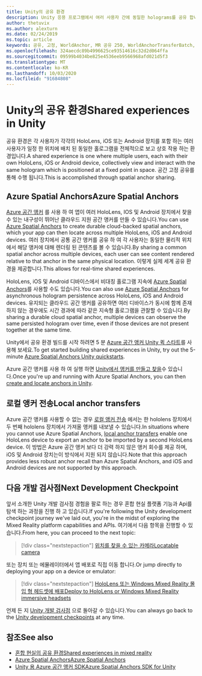 ```yaml
---
title: Unity의 공유 환경
description: Unity 응용 프로그램에서 여러 사용자 간에 동일한 holograms를 공유 합니다.
author: thetuvix
ms.author: alexturn
ms.date: 02/24/2019
ms.topic: article
keywords: 공유, 고정, WorldAnchor, MR 공유 250, WorldAnchorTransferBatch, SpatialPerception, Azure, Azure 공간 앵커,
ms.openlocfilehash: 324aecdc89b4996625ce93514616c32d2d064ffa
ms.sourcegitcommit: 09599b4034be825e4536eeb9566968afd021d5f3
ms.translationtype: MT
ms.contentlocale: ko-KR
ms.lasthandoff: 10/03/2020
ms.locfileid: "91684808"
---
```

# <a name="shared-experiences-in-unity"></a><span data-ttu-id="7f4af-104">Unity의 공유 환경</span><span class="sxs-lookup"><span data-stu-id="7f4af-104">Shared experiences in Unity</span></span>

<span data-ttu-id="7f4af-105">공유 환경은 각 사용자가 각각의 HoloLens, iOS 또는 Android 장치를 포함 하는 여러 사용자가 일정 한 위치에 배치 된 동일한 홀로그램을 전체적으로 보고 상호 작용 하는 환경입니다.</span><span class="sxs-lookup"><span data-stu-id="7f4af-105">A shared experience is one where multiple users, each with their own HoloLens, iOS or Android device, collectively view and interact with the same hologram which is positioned at a fixed point in space.</span></span> <span data-ttu-id="7f4af-106">공간 고정 공유를 통해 수행 됩니다.</span><span class="sxs-lookup"><span data-stu-id="7f4af-106">This is accomplished through spatial anchor sharing.</span></span>

## <a name="azure-spatial-anchors"></a><span data-ttu-id="7f4af-107">Azure Spatial Anchors</span><span class="sxs-lookup"><span data-stu-id="7f4af-107">Azure Spatial Anchors</span></span>

<span data-ttu-id="7f4af-108"><a href="https://docs.microsoft.com/azure/spatial-anchors/overview" target="_blank">Azure 공간 앵커</a> 를 사용 하 여 앱이 여러 HoloLens, IOS 및 Android 장치에서 찾을 수 있는 내구성이 뛰어난 클라우드 지원 공간 앵커를 만들 수 있습니다.</span><span class="sxs-lookup"><span data-stu-id="7f4af-108">You can use <a href="https://docs.microsoft.com/azure/spatial-anchors/overview" target="_blank">Azure Spatial Anchors</a> to create durable cloud-backed spatial anchors, which your app can then locate across multiple HoloLens, iOS and Android devices.</span></span>  <span data-ttu-id="7f4af-109">여러 장치에서 공통 공간 앵커를 공유 하 여 각 사용자는 동일한 물리적 위치에서 해당 앵커에 대해 렌더링 된 콘텐츠를 볼 수 있습니다.</span><span class="sxs-lookup"><span data-stu-id="7f4af-109">By sharing a common spatial anchor across multiple devices, each user can see content rendered relative to that anchor in the same physical location.</span></span>  <span data-ttu-id="7f4af-110">이렇게 실제 세계 공유 환경을 제공합니다.</span><span class="sxs-lookup"><span data-stu-id="7f4af-110">This allows for real-time shared experiences.</span></span>

<span data-ttu-id="7f4af-111">HoloLens, iOS 및 Android 디바이스에서 비대칭 홀로그램 지속에 <a href="https://docs.microsoft.com/azure/spatial-anchors/overview" target="_blank">Azure Spatial Anchors</a>를 사용할 수도 있습니다.</span><span class="sxs-lookup"><span data-stu-id="7f4af-111">You can also use <a href="https://docs.microsoft.com/azure/spatial-anchors/overview" target="_blank">Azure Spatial Anchors</a> for asynchronous hologram persistence across HoloLens, iOS and Android devices.</span></span>  <span data-ttu-id="7f4af-112">유지되는 클라우드 공간 앵커를 공유하면 여러 디바이스가 동시에 함께 존재하지 않는 경우에도 시간 경과에 따라 같은 지속형 홀로그램을 관찰할 수 있습니다.</span><span class="sxs-lookup"><span data-stu-id="7f4af-112">By sharing a durable cloud spatial anchor, multiple devices can observe the same persisted hologram over time, even if those devices are not present together at the same time.</span></span>

<span data-ttu-id="7f4af-113">Unity에서 공유 환경 빌드를 시작 하려면 5 분 <a href="https://docs.microsoft.com/azure/spatial-anchors/unity-overview" target="_blank">Azure 공간 앵커 Unity 퀵 스타트</a>를 사용해 보세요.</span><span class="sxs-lookup"><span data-stu-id="7f4af-113">To get started building shared experiences in Unity, try out the 5-minute <a href="https://docs.microsoft.com/azure/spatial-anchors/unity-overview" target="_blank">Azure Spatial Anchors Unity quickstarts</a>.</span></span>

<span data-ttu-id="7f4af-114">Azure 공간 앵커를 사용 하 여 실행 하면 <a href="https://docs.microsoft.com/azure/spatial-anchors/concepts/create-locate-anchors-unity" target="_blank">Unity에서 앵커를 만들고 찾을</a>수 있습니다.</span><span class="sxs-lookup"><span data-stu-id="7f4af-114">Once you're up and running with Azure Spatial Anchors, you can then <a href="https://docs.microsoft.com/azure/spatial-anchors/concepts/create-locate-anchors-unity" target="_blank">create and locate anchors in Unity</a>.</span></span>

## <a name="local-anchor-transfers"></a><span data-ttu-id="7f4af-115">로컬 앵커 전송</span><span class="sxs-lookup"><span data-stu-id="7f4af-115">Local anchor transfers</span></span>

<span data-ttu-id="7f4af-116">Azure 공간 앵커를 사용할 수 없는 경우 [로컬 앵커 전송](../../out-of-scope/local-anchor-transfers-in-unity.md) 에서는 한 hololens 장치에서 두 번째 hololens 장치에서 가져올 앵커를 내보낼 수 있습니다.</span><span class="sxs-lookup"><span data-stu-id="7f4af-116">In situations where you cannot use Azure Spatial Anchors, [local anchor transfers](../../out-of-scope/local-anchor-transfers-in-unity.md) enable one HoloLens device to export an anchor to be imported by a second HoloLens device.</span></span>  <span data-ttu-id="7f4af-117">이 방법은 Azure 공간 앵커 보다 더 강력 하지 않은 앵커 회수를 제공 하며, iOS 및 Android 장치는이 방식에서 지원 되지 않습니다.</span><span class="sxs-lookup"><span data-stu-id="7f4af-117">Note that this approach provides less robust anchor recall than Azure Spatial Anchors, and iOS and Android devices are not supported by this approach.</span></span>

## <a name="next-development-checkpoint"></a><span data-ttu-id="7f4af-118">다음 개발 검사점</span><span class="sxs-lookup"><span data-stu-id="7f4af-118">Next Development Checkpoint</span></span>

<span data-ttu-id="7f4af-119">앞서 소개한 Unity 개발 검사점 경험을 팔로 하는 경우 혼합 현실 플랫폼 기능과 Api를 탐색 하는 과정을 진행 하 고 있습니다.</span><span class="sxs-lookup"><span data-stu-id="7f4af-119">If you're following the Unity development checkpoint journey we've laid out, you're in the midst of exploring the Mixed Reality platform capabilities and APIs.</span></span> <span data-ttu-id="7f4af-120">여기에서 다음 항목을 진행할 수 있습니다.</span><span class="sxs-lookup"><span data-stu-id="7f4af-120">From here, you can proceed to the next topic:</span></span>

> [!div class="nextstepaction"]
> [<span data-ttu-id="7f4af-121">위치를 찾을 수 있는 카메라</span><span class="sxs-lookup"><span data-stu-id="7f4af-121">Locatable camera</span></span>](locatable-camera-in-unity.md)

<span data-ttu-id="7f4af-122">또는 장치 또는 에뮬레이터에서 앱 배포로 직접 이동 합니다.</span><span class="sxs-lookup"><span data-stu-id="7f4af-122">Or jump directly to deploying your app on a device or emulator:</span></span>

> [!div class="nextstepaction"]
> [<span data-ttu-id="7f4af-123">HoloLens 또는 Windows Mixed Reality 몰입 형 헤드셋에 배포</span><span class="sxs-lookup"><span data-stu-id="7f4af-123">Deploy to HoloLens or Windows Mixed Reality immersive headsets</span></span>](../platform-capabilities-and-apis/using-visual-studio.md)

<span data-ttu-id="7f4af-124">언제 든 지 [Unity 개발 검사점](unity-development-overview.md#3-platform-capabilities-and-apis) 으로 돌아갈 수 있습니다.</span><span class="sxs-lookup"><span data-stu-id="7f4af-124">You can always go back to the [Unity development checkpoints](unity-development-overview.md#3-platform-capabilities-and-apis) at any time.</span></span>

## <a name="see-also"></a><span data-ttu-id="7f4af-125">참조</span><span class="sxs-lookup"><span data-stu-id="7f4af-125">See also</span></span>
* [<span data-ttu-id="7f4af-126">혼합 현실의 공유 환경</span><span class="sxs-lookup"><span data-stu-id="7f4af-126">Shared experiences in mixed reality</span></span>](../platform-capabilities-and-apis/shared-experiences-in-mixed-reality.md)
* <span data-ttu-id="7f4af-127"><a href="https://docs.microsoft.com/azure/spatial-anchors" target="_blank">Azure Spatial Anchors</a></span><span class="sxs-lookup"><span data-stu-id="7f4af-127"><a href="https://docs.microsoft.com/azure/spatial-anchors" target="_blank">Azure Spatial Anchors</a></span></span>
* <span data-ttu-id="7f4af-128"><a href="https://docs.microsoft.com/dotnet/api/Microsoft.Azure.SpatialAnchors" target="_blank">Unity 용 Azure 공간 앵커 SDK</a></span><span class="sxs-lookup"><span data-stu-id="7f4af-128"><a href="https://docs.microsoft.com/dotnet/api/Microsoft.Azure.SpatialAnchors" target="_blank">Azure Spatial Anchors SDK for Unity</a></span></span>
